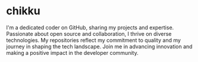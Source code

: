 # chikku
I'm a dedicated coder on GitHub, sharing my projects and expertise. Passionate about open source and collaboration, I thrive on diverse technologies. My repositories reflect my commitment to quality and my journey in shaping the tech landscape. Join me in advancing innovation and making a positive impact in the developer community.
